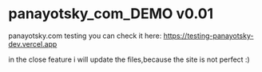 # panayotsky_com_DEMO v0.01
 panayotsky.com testing
you can check it here:
https://testing-panayotsky-dev.vercel.app

in the close feature i will update the files,because the site is not perfect :)
